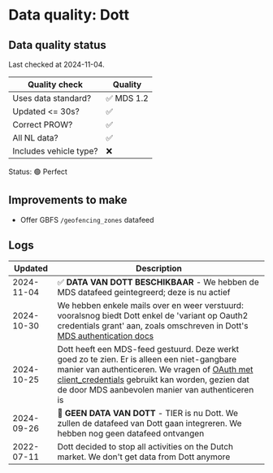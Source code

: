 # Data quality: Dott

## Data quality status

Last checked at 2024-11-04.

| **Quality check**           | **Quality**
| --                          | --          |
| Uses data standard?         | ✅ MDS 1.2
| Updated <= 30s?             | ✅
| Correct PROW?               | ✅
| All NL data?                | ✅
| Includes vehicle type?      | ❌

Status: 🟢 Perfect

## Improvements to make

- Offer GBFS `/geofencing_zones` datafeed

## Logs

| Updated    | Description
| ----       | ---
| 2024-11-04 | ✅ **DATA VAN DOTT BESCHIKBAAR** - We hebben de MDS datafeed geintegreerd; deze is nu actief
| 2024-10-30 | We hebben enkele mails over en weer verstuurd: vooralsnog biedt Dott enkel de 'variant op Oauth2 credentials grant' aan, zoals omschreven in Dott's [MDS authentication docs](https://ridedott.dev/docs/services/mds/guides/authentication/)
| 2024-10-25 | Dott heeft een MDS-feed gestuurd. Deze werkt goed zo te zien. Er is alleen een niet-gangbare manier van authenticeren. We vragen of [OAuth met client_credentials](https://github.com/openmobilityfoundation/mobility-data-specification/blob/main/general-information.md#oauth-20) gebruikt kan worden, gezien dat de door MDS aanbevolen manier van authenticeren is
| 2024-09-26 | 🐛 **GEEN DATA VAN DOTT** - TIER is nu Dott. We zullen de datafeed van Dott gaan integreren. We hebben nog geen datafeed ontvangen
| 2022-07-11 | Dott decided to stop all activities on the Dutch market. We don't get data from Dott anymore

